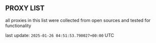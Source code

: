 ## PROXY LIST

all proxies in this list were collected from open sources and tested for functionality

last update: `2025-01-26 04:51:53.790027+00:00` UTC